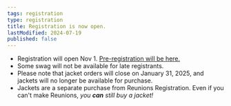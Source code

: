 ```yaml
---
tags: registration
type: registration
title: Registration is now open.
lastModified: 2024-07-19
published: false
---
```

- Registration will open Nov 1. [Pre-registration will be here.](https://princeton.reunioniq.com/go/2025/2000)
- Some swag will not be available for late registrants.
- Please note that jacket orders will close on January 31, 2025, and jackets will no longer be available for purchase. 
- Jackets are a separate purchase from Reunions Registration. Even if you can't make Reunions, *you **can** still buy a jacket!*
<!--We will do a follow-on order *after* Reunions for those who missed out and want their 25th jacket for future Princeton events.-->

<!--Walk-up registration rates are below.-->
<!---->
<!--**Full Weekend (3-Day)**-->
<!--- Adult Classmate or Guest: $750.00-->
<!--- Child: $250.00-->
<!--- Child < 3 (at the time of Reunions): $0-->
<!---->
<!--**Saturday Only**-->
<!--- Adult Classmate or Guest: $350.00-->
<!--- Child: $100.00-->
<!--- Child < 3 (at the time of Reunions): $0-->
<!--*Check-in hours are at our 25th Reunion HQ in the Whitman College upper courtyard.*-->
<!---->
<!--**Hours**-->
<!--* **Thursday:** Noon – 11:00 pm-->
<!--* **Friday:** 9:00 am – Midnight-->
<!--* **Saturday:** 9:00 am – Midnight-->

<!--Questions? Please email the [Registration Chair](mailto:princeton2000.reg@gmail.com).-->
